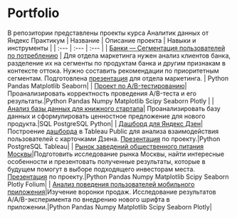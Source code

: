 # Portfolio
В репозитории представлены проекты курса Аналитик данных от Яндекс Практикум
| Название | Описание проекта | Навыки и инструменты |
| :---         | :---         | :---         |
| [Банки — Сегментация пользователей по потреблению](bank_clients_churn_final_project.ipynb)   | Для отдела маркетинга нужен анализ клиентов банка, разделение их на сегменты по продуктам банка и другим признакам в контексте оттока. Нужно составить рекомендации по приоритетным сегментам. Подготовлена [презентация](https://disk.yandex.ru/i/eAXAkwOIkaG4Tw) для отдела маркетинга. | Python Pandas Matplotlib Seaborn|
| [Проект по А/B-тестированию](ab_test_final_project.ipynb)|Проанализировать корректность проведения A/B-теста и его результаты.|Python Pandas Numpy Matplotlib Scipy Seaborn Plotly |
| [Анализ базы данных для книжного стартапа](sql_final_project.ipynb)| Проанализировать базу данных и сформулировать ценностное предложение для нового продукта.|SQL PostgreSQL Python|
| [Дашборд для Яндекс Дзен](tableau_dashboard_dzen_project.ipynb)|Построение [дашборда](https://public.tableau.com/app/profile/nick.mose/viz/dzen_mnn_21july2023/DashboardDzen) в Tableau Public для анализа взаимодействия пользователей с карточками Дзена. [Презентация](https://disk.yandex.ru/i/1BEIB8kgWSa2kA) по проекту.|Python PostgreSQL Tableau|
| [Рынок заведений общественного питания Москвы](https://nbviewer.org/github/mishinnik/Portfolio/blob/main/moscow_cafe.ipynb)|Подготовить исследование рынка Москвы, найти интересные особенности и презентовать полученные результаты, которые в будущем помогут в выборе подходящего инвесторам места. [Презентация](https://disk.yandex.ru/i/J0mIwWQxb66kGw) по проекту.|Python Pandas Numpy Matplotlib Scipy Seaborn Plotly Folium|
| [Анализ поведения пользователей мобильного приложения](behavior_app_users_aab_test.ipynb)|Изучение воронки продаж. Исследование результатов A/A/B-эксперимента по внедрению нового шрифта в приложении.|Python Pandas Numpy Matplotlib Scipy Seaborn Plotly|

